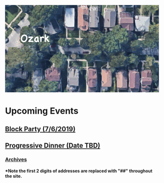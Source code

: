 ![Ozark](/assets/images/ozark.jpg "Ozark")
-----
# Upcoming Events
## [Block Party (7/6/2019)](/blockparty.html)
## [Progressive Dinner (Date TBD)](/progressivedinner.html)

### [Archives](/archived/archive.html)

#### *Note the first 2 digits of addresses are replaced with "##" throughout the site.
